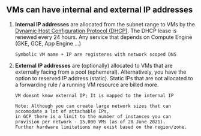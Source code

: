 ## VMs can have internal and external IP addresses

1. **Internal IP addresses** are allocated from the subnet range to VMs by the [Dynamic Host Configuration Protocol (DHCP)](https://www.efficientip.com/glossary/dhcp-lease/#:~:text=A%20DHCP%20lease%20is%20a%20temporary%20assignment%20of,the%20network%20is%20only%20%E2%80%9Crenting%E2%80%9D%20its%20IP%20address.). The DHCP lease is renewed every 24 hours. Any service that depends on Compute Engine (GKE, GCE, App Engine ...)

       Symbolic VM name + IP are registeres with network scoped DNS

2. **External IP addresses** are (optionally) allocated to VMs that are externally facing from a pool (ephemeral). Alternatively, you have the option to reserved IP address (static). Static IPs that are not allocated to a forwarding rule / a running VM resource are billed more.

       VM doesnt know external IP; It is mapped to the internal IP

       Note: Although you can create large network sizes that can accomodate a lot of attachable IPs, 
       in GCP there is a limit to the number of instances you can provision per network - 15,000 VMs (as of 28 June 2021). 
       Further hardware limitations may exist based on the region/zone. 

